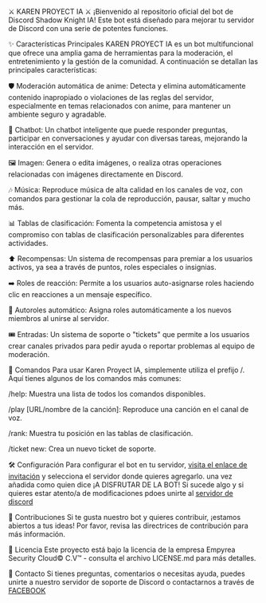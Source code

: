 ⚔️ KAREN PROYECT IA ⚔️
¡Bienvenido al repositorio oficial del bot de Discord Shadow Knight IA! Este bot está diseñado para mejorar tu servidor de Discord con una serie de potentes funciones.

✨ Características Principales
KAREN PROYECT IA es un bot multifuncional que ofrece una amplia gama de herramientas para la moderación, el entretenimiento y la gestión de la comunidad. A continuación se detallan las principales características:

🛡️ Moderación automática de anime: Detecta y elimina automáticamente contenido inapropiado o violaciones de las reglas del servidor, especialmente en temas relacionados con anime, para mantener un ambiente seguro y agradable.

🤖 Chatbot: Un chatbot inteligente que puede responder preguntas, participar en conversaciones y ayudar con diversas tareas, mejorando la interacción en el servidor.

🖼️ Imagen: Genera o edita imágenes, o realiza otras operaciones relacionadas con imágenes directamente en Discord.

🎶 Música: Reproduce música de alta calidad en los canales de voz, con comandos para gestionar la cola de reproducción, pausar, saltar y mucho más.

📊 Tablas de clasificación: Fomenta la competencia amistosa y el compromiso con tablas de clasificación personalizables para diferentes actividades.

⬆️ Recompensas: Un sistema de recompensas para premiar a los usuarios activos, ya sea a través de puntos, roles especiales o insignias.

➡️ Roles de reacción: Permite a los usuarios auto-asignarse roles haciendo clic en reacciones a un mensaje específico.

📜 Autoroles automático: Asigna roles automáticamente a los nuevos miembros al unirse al servidor.

🎟️ Entradas: Un sistema de soporte o "tickets" que permite a los usuarios crear canales privados para pedir ayuda o reportar problemas al equipo de moderación.

🚀 Comandos
Para usar Karen Proyect IA, simplemente utiliza el prefijo /. Aquí tienes algunos de los comandos más comunes:

/help: Muestra una lista de todos los comandos disponibles.

/play [URL/nombre de la canción]: Reproduce una canción en el canal de voz.

/rank: Muestra tu posición en las tablas de clasificación.

/ticket new: Crea un nuevo ticket de soporte.

🛠️ Configuración
Para configurar el bot en tu servidor, [visita el enlace de invitación](https://discord.com/oauth2/authorize?client_id=1381516293101850685&permissions=4010949698650103&integration_type=0&scope=bot+applications.commands) y selecciona el servidor donde quieres agregarlo.
una vez añadida como quien dice ¡A DISFRUTAR DE LA BOT!
Si sucede algo y si quieres estar atento/a de modificaciones pdoes unirte al  [servidor de discord](https://discord.gg/YSzxMn3Qkq)

🤝 Contribuciones
Si te gusta nuestro bot y quieres contribuir, ¡estamos abiertos a tus ideas! Por favor, revisa las directrices de contribución para más información.

📄 Licencia
Este proyecto está bajo la licencia de la empresa Empyrea Security Cloud© C.V™ - consulta el archivo LICENSE.md para más detalles.

📧 Contacto
Si tienes preguntas, comentarios o necesitas ayuda, puedes unirte a nuestro servidor de soporte de Discord  o contactarnos a través de [FACEBOOK](https://www.facebook.com/share/1VZEwEZx18/)
